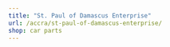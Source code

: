 ```yaml
---
title: "St. Paul of Damascus Enterprise"
url: /accra/st-paul-of-damascus-enterprise/
shop: car parts
---
```

